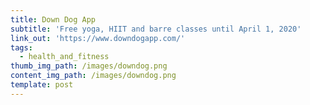 ```yaml
---
title: Down Dog App
subtitle: 'Free yoga, HIIT and barre classes until April 1, 2020'
link_out: 'https://www.downdogapp.com/'
tags:
  - health_and_fitness
thumb_img_path: /images/downdog.png
content_img_path: /images/downdog.png
template: post
---
```

